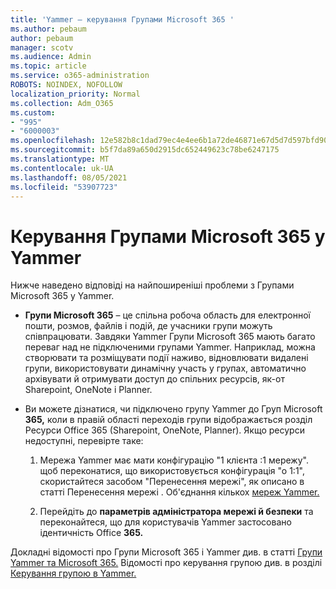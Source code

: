 ```yaml
---
title: 'Yammer – керування Групами Microsoft 365 '
ms.author: pebaum
author: pebaum
manager: scotv
ms.audience: Admin
ms.topic: article
ms.service: o365-administration
ROBOTS: NOINDEX, NOFOLLOW
localization_priority: Normal
ms.collection: Adm_O365
ms.custom:
- "995"
- "6000003"
ms.openlocfilehash: 12e582b8c1dad79ec4e4ee6b1a72de46871e67d5d7d597bfd90963dcb6647b61
ms.sourcegitcommit: b5f7da89a650d2915dc652449623c78be6247175
ms.translationtype: MT
ms.contentlocale: uk-UA
ms.lasthandoff: 08/05/2021
ms.locfileid: "53907723"
---
```

# <a name="manage-microsoft-365-groups-in-yammer"></a>Керування Групами Microsoft 365 у Yammer

Нижче наведено відповіді на найпоширеніші проблеми з Групами Microsoft 365 у Yammer.

* **Групи Microsoft 365** – це спільна робоча область для електронної пошти, розмов, файлів і подій, де учасники групи можуть співпрацювати. Завдяки Yammer Групи Microsoft 365 мають багато переваг над не підключеними групами Yammer. Наприклад, можна створювати та розміщувати події наживо, відновлювати видалені групи, використовувати динамічну участь у групах, автоматично архівувати й отримувати доступ до спільних ресурсів, як-от Sharepoint, OneNote і Planner.

* Ви можете дізнатися, чи підключено групу Yammer до Груп Microsoft **365,** коли в правій області переходів групи відображається розділ Ресурси Office 365 (Sharepoint, OneNote, Planner). Якщо ресурси недоступні, перевірте таке:

  1. Мережа Yammer має мати конфігурацію "1 клієнта :1 мережу". щоб переконатися, що використовується конфігурація  "о 1:1", скористайтеся засобом "Перенесення мережі", як описано в статті Перенесення мережі . Об'єднання кількох [мереж Yammer.](https://docs.microsoft.com/yammer/configure-your-yammer-network/consolidate-multiple-yammer-networks)

  2. Перейдіть до **параметрів адміністратора мережі й безпеки** та переконайтеся, що для користувачів Yammer застосовано ідентичність Office **365.**

Докладні відомості про Групи Microsoft 365 і Yammer див. в статті [Групи Yammer та Microsoft 365.](https://docs.microsoft.com/yammer/manage-yammer-groups/yammer-and-office-365-groups) Відомості про керування групою див. в розділі [Керування групою в Yammer.](https://support.office.com/article/Manage-a-group-in-Yammer-6e05c6d6-5548-4c88-89cd-e6757a514ef2)
